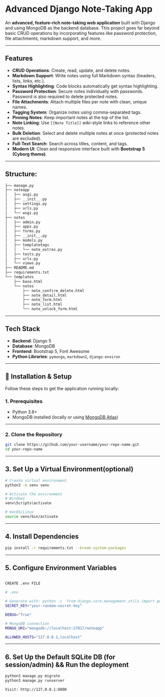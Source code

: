 #  Advanced Django Note-Taking App

An **advanced, feature-rich note-taking web application** built with Django and using MongoDB as the backend database. This project goes far beyond basic CRUD operations by incorporating features like password protection, file attachments, markdown support, and more.

---

##  Features

- **CRUD Operations**: Create, read, update, and delete notes.
- **Markdown Support**: Write notes using full Markdown syntax (headers, lists, links, etc.).
- **Syntax Highlighting**: Code blocks automatically get syntax highlighting.
- **Password Protection**: Secure notes individually with passwords. Password is also required to delete protected notes.
- **File Attachments**: Attach multiple files per note with clean, unique names.
- **Tagging System**: Organize notes using comma-separated tags.
- **Pinning Notes**: Keep important notes at the top of the list.
- **Note Linking**: Use `[[Note Title]]` wiki-style links to reference other notes.
- **Bulk Deletion**: Select and delete multiple notes at once (protected notes are excluded).
- **Full-Text Search**: Search across titles, content, and tags.
- **Modern UI**: Clean and responsive interface built with **Bootstrap 5 (Cyborg theme)**.

---

## Structure:

```bash 
├── manage.py
├── noteapp
│   ├── asgi.py
│   ├── __init__.py
│   ├── settings.py
│   ├── urls.py
│   └── wsgi.py
├── notes
│   ├── admin.py
│   ├── apps.py
│   ├── forms.py
│   ├── __init__.py
│   ├── models.py
│   ├── templatetags
│   │   └── note_extras.py
│   ├── tests.py
│   ├── urls.py
│   └── views.py
├── README.md
├── requirements.txt
└── templates
    ├── base.html
    └── notes
        ├── note_confirm_delete.html
        ├── note_detail.html
        ├── note_form.html
        ├── note_list.html
        └── note_unlock_form.html
```
---
## Tech Stack

- **Backend**: Django 5
- **Database**: MongoDB
- **Frontend**: Bootstrap 5, Font Awesome
- **Python Libraries**: `pymongo`, `markdown2`, `django-environ`

---

## 🚀 Installation & Setup

Follow these steps to get the application running locally:

### 1. Prerequisites

- Python 3.8+
- MongoDB installed (locally or using [MongoDB Atlas](https://www.mongodb.com/cloud/atlas))

---

### 2. Clone the Repository

```bash
git clone https://github.com/your-username/your-repo-name.git
cd your-repo-name

```
---
## 3. Set Up a Virtual Environment(optional)
```bash
# Create virtual environment
python3 -m venv venv

# Activate the environment
# Windows
venv\Scripts\activate

# macOS/Linux
source venv/bin/activate

```
---
## 4. Install Dependencies

```bash
pip install -r requirements.txt --break-system-packages
```
---
## 5. Configure Environment Variables

```bash

CREATE .env FILE

# .env

# Generate with: python -c 'from django.core.management.utils import get_random_secret_key; print(get_random_secret_key())'
SECRET_KEY="your-random-secret-key"

DEBUG="True"

# MongoDB connection
MONGO_URI="mongodb://localhost:27017/noteapp"

ALLOWED_HOSTS="127.0.0.1,localhost"

```
---
## 6. Set Up the Default SQLite DB (for session/admin) && Run the deployment
```bash
python3 manage.py migrate
python3 manage.py runserver 

Visit: http://127.0.0.1:8000
```




